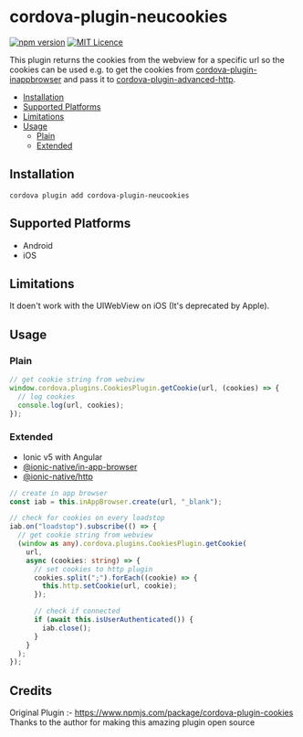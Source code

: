 # cordova-plugin-neucookies
[![npm version](https://img.shields.io/npm/v/cordova-plugin-neucookies)](https://www.npmjs.com/package/cordova-plugin-neucookies?activeTab=versions)
[![MIT Licence](https://img.shields.io/badge/license-MIT-blue?style=flat)](https://opensource.org/licenses/mit-license.php)

This plugin returns the cookies from the webview for a specific url so the cookies can be used e.g. to get the cookies from [cordova-plugin-inappbrowser](https://github.com/apache/cordova-plugin-inappbrowser) and pass it to [cordova-plugin-advanced-http](https://github.com/silkimen/cordova-plugin-advanced-http).

- [Installation](#installation)
- [Supported Platforms](#supported-platforms)
- [Limitations](#limitations)
- [Usage](#usage)
  - [Plain](#plain)
  - [Extended](#extended)

## Installation

```shell
cordova plugin add cordova-plugin-neucookies
```

## Supported Platforms

- Android
- iOS

## Limitations

It doen't work with the UIWebView on iOS (It's deprecated by Apple).

## Usage

### Plain

```js
// get cookie string from webview
window.cordova.plugins.CookiesPlugin.getCookie(url, (cookies) => {
  // log cookies
  console.log(url, cookies);
});
```

### Extended

- Ionic v5 with Angular
- [@ionic-native/in-app-browser](https://ionicframework.com/docs/native/in-app-browser)
- [@ionic-native/http](https://ionicframework.com/docs/native/http)

```ts
// create in app browser
const iab = this.inAppBrowser.create(url, "_blank");

// check for cookies on every loadstop
iab.on("loadstop").subscribe(() => {
  // get cookie string from webview
  (window as any).cordova.plugins.CookiesPlugin.getCookie(
    url,
    async (cookies: string) => {
      // set cookies to http plugin
      cookies.split(";").forEach((cookie) => {
        this.http.setCookie(url, cookie);
      });

      // check if connected
      if (await this.isUserAuthenticated()) {
        iab.close();
      }
    }
  );
});
```

## Credits

Original Plugin :- https://www.npmjs.com/package/cordova-plugin-cookies
Thanks to the author for making this amazing plugin open source